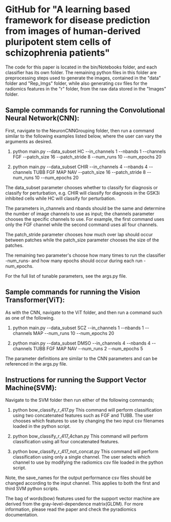 # GitHub for "A learning based framework for disease prediction from images of human-derived pluripotent stem cells of schizophrenia patients"

The code for this paper is located in the bin/Notebooks folder, and each classifier has its own folder.
The remaining python files in this folder are preprocessing steps used to generate the images, contained in the "data" folder and "Rep_Imgs" folder, while also generating csv files for the radiomics features in the "r" folder, from the raw data stored in the "Images" folder.


## Sample commands for running the Convolutional Neural Network(CNN):
First, navigate to the NeuronCNNGrouping folder, then run a command similar to the following examples listed below, where the user can vary the arguments as desired.

1) python main.py --data_subset HC --in_channels 1 --nbands 1 --channels FGF --patch_size 16 --patch_stride 8 --num_runs 10 --num_epochs 20

2) python main.py --data_subset CHIR --in_channels 4 --nbands 4 --channels TUBB FGF MAP NAV --patch_size 16 --patch_stride 8 --num_runs 10 --num_epochs 20

The data_subset parameter chooses whether to classify for diagnosis or classify for perturbation, e.g. CHIR will classify for diagnosis in the GSK3i inhibited cells while HC will classify for perturbation.

The parameters in_channels and nbands should be the same and determine the number of image channels to use as input; the channels parameter chooses the specific channels to use. For example, the first command uses only the FGF channel while the second command uses all four channels.

The patch_stride parameter chooses how much over lap should occur between patches while the patch_size parameter chooses the size of the patches.

The remaining two parameter's choose how many times to run the classifier -num_runs- and how many epochs should occur during each run -num_epochs.

For the full list of tunable parameters, see the args.py file.

## Sample commands for running the Vision Transformer(ViT):
As with the CNN, navigate to the ViT folder, and then run a command such as one of the following.

1) python main.py --data_subset SCZ --in_channels 1 --nbands 1 --channels MAP --num_runs 10 --num_epochs 20

2) python main.py --data_subset DMSO --in_channels 4 --nbands 4 --channels TUBB FGF MAP NAV --num_runs 2 --num_epochs 5

The parameter definitions are similar to the CNN parameters and can be referenced in the args.py file.

## Instructions for running the Support Vector Machine(SVM):
Navigate to the SVM folder then run either of the following commands;

1) python bow_classify_r_417.py
This command will perform classification using two concatenated features such as FGF and TUBB. The user chooses which features to use by changing the two input csv filenames loaded in the python script.

2) python bow_classify_r_417_4chan.py
This command will perform classification using all four concatenated features.

3) python bow_classify_r_417_not_concat.py
This command will perform classification using only a single channel. The user selects which channel to use by modifying the radiomics csv file loaded in the python script.

Note, the save_names for the output performance csv files should be changed according to the input channel. This applies to both the first and third SVM python scripts.

The bag of words(bow) features used for the support vector machine are derived from the gray-level-dependence matrix(GLDM). For more information, please read the paper and check the pyradiomics documentation.
